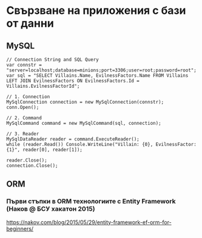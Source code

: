 # Свързване на приложения с бази от данни

## MySQL
```
// Connection String and SQL Query
var connstr = "server=localhost;database=minions;port=3306;user=root;password=root";
var sql = "SELECT Villains.Name, EvilnessFactors.Name FROM Villains LEFT JOIN EvilnessFactors ON EvilnessFactors.Id = Villains.EvilnessFactorId";

// 1. Connection
MySqlConnection connection = new MySqlConnection(connstr);
conn.Open();

// 2. Command
MySqlCommand command = new MySqlCommand(sql, connection);

// 3. Reader
MySqlDataReader reader = command.ExecuteReader();
while (reader.Read()) Console.WriteLine("Villain: {0}, EvilnessFactor: {1}", reader[0], reader[1]);

reader.Close();
connection.Close();
```

## ORM
### Първи стъпки в ORM технологиите с Entity Framework (Наков @ БСУ хакатон 2015)
https://nakov.com/blog/2015/05/29/entity-framework-ef-orm-for-beginners/
